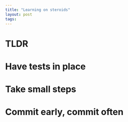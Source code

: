 ```yaml
---
title: "Learning on steroids"
layout: post
tags: 
---
```


# TLDR

# Have tests in place

# Take small steps

# Commit early, commit often
